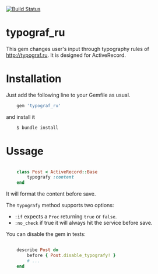 [![Build Status](https://travis-ci.org/mdorfin/typograf_ru.svg?branch=master)](https://travis-ci.org/mdorfin/typograf_ru)

typograf_ru
===========

This gem changes user's input through typography rules of http://typograf.ru.
It is designed for ActiveRecord. 

Installation
============

Just add the following line to your Gemfile as usual.

```ruby
	gem 'typograf_ru'
```

and install it

```bash
	$ bundle install
```

Ussage
======

```ruby

	class Post < ActiveRecord::Base
		typografy :content
	end 

```

It will format the content before save.

The ```typografy``` method supports two options:

* ```:if``` expects a ```Proc``` returning ```true``` or ```false```. 
* ```:no_check``` if true it will always hit the service before save.

You can disable the gem in tests: 

```ruby

	describe Post do 	
		before { Post.disable_typografy! }
		# ...
	end
	
```
